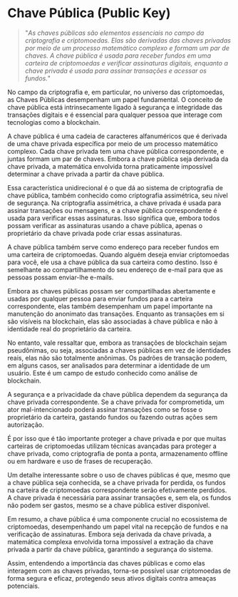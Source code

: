 # Chave Pública (Public Key)

>"*As chaves públicas são elementos essenciais no campo da criptografia e criptomoedas. Elas são derivadas das chaves privadas por meio de um processo matemático complexo e formam um par de chaves. A chave pública é usada para receber fundos em uma carteira de criptomoedas e verificar assinaturas digitais, enquanto a chave privada é usada para assinar transações e acessar os fundos.*"

No campo da criptografia e, em particular, no universo das criptomoedas, as Chaves Públicas desempenham um papel fundamental. O conceito de chave pública está intrinsecamente ligado à segurança e integridade das transações digitais e é essencial para qualquer pessoa que interage com tecnologias como a blockchain.

A chave pública é uma cadeia de caracteres alfanuméricos que é derivada de uma chave privada específica por meio de um processo matemático complexo. Cada chave privada tem uma chave pública correspondente, e juntas formam um par de chaves. Embora a chave pública seja derivada da chave privada, a matemática envolvida torna praticamente impossível determinar a chave privada a partir da chave pública.

Essa característica unidirecional é o que dá ao sistema de criptografia de chave pública, também conhecido como criptografia assimétrica, seu nível de segurança. Na criptografia assimétrica, a chave privada é usada para assinar transações ou mensagens, e a chave pública correspondente é usada para verificar essas assinaturas. Isso significa que, embora todos possam verificar as assinaturas usando a chave pública, apenas o proprietário da chave privada pode criar essas assinaturas.

A chave pública também serve como endereço para receber fundos em uma carteira de criptomoedas. Quando alguém deseja enviar criptomoedas para você, ele usa a chave pública da sua carteira como destino. Isso é semelhante ao compartilhamento do seu endereço de e-mail para que as pessoas possam enviar-lhe e-mails.

Embora as chaves públicas possam ser compartilhadas abertamente e usadas por qualquer pessoa para enviar fundos para a carteira correspondente, elas também desempenham um papel importante na manutenção do anonimato das transações. Enquanto as transações em si são visíveis na blockchain, elas são associadas à chave pública e não à identidade real do proprietário da carteira.

No entanto, vale ressaltar que, embora as transações de blockchain sejam pseudônimas, ou seja, associadas a chaves públicas em vez de identidades reais, elas não são totalmente anônimas. Os padrões de transação podem, em alguns casos, ser analisados para determinar a identidade de um usuário. Este é um campo de estudo conhecido como análise de blockchain.

A segurança e a privacidade da chave pública dependem da segurança da chave privada correspondente. Se a chave privada for comprometida, um ator mal-intencionado poderá assinar transações como se fosse o proprietário da carteira, gastando fundos ou fazendo outras ações sem autorização.

É por isso que é tão importante proteger a chave privada e por que muitas carteiras de criptomoedas utilizam técnicas avançadas para proteger a chave privada, como criptografia de ponta a ponta, armazenamento offline ou em hardware e uso de frases de recuperação.

Um detalhe interessante sobre o uso de chaves públicas é que, mesmo que a chave pública seja conhecida, se a chave privada for perdida, os fundos na carteira de criptomoedas correspondente serão efetivamente perdidos. A chave privada é necessária para assinar transações e, sem ela, os fundos não podem ser gastos, mesmo se a chave pública estiver disponível.

Em resumo, a chave pública é uma componente crucial no ecossistema de criptomoedas, desempenhando um papel vital na recepção de fundos e na verificação de assinaturas. Embora seja derivada da chave privada, a matemática complexa envolvida torna impossível a extração da chave privada a partir da chave pública, garantindo a segurança do sistema.

Assim, entendendo a importância das chaves públicas e como elas interagem com as chaves privadas, torna-se possível usar criptomoedas de forma segura e eficaz, protegendo seus ativos digitais contra ameaças potenciais.